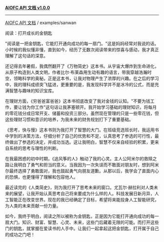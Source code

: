 [**AIOFC API 文档 v1.0.0**](../../README.md)

***

[AIOFC API 文档](../../modules.md) / examples/sanwan

阅读：打开成长的金钥匙

"阅读是一把金钥匙，它能打开通向成功的每一扇门。"这是妈妈经常对我说的话。小时候的我似懂非懂，直到如今，经历了无数次阅读带来的惊喜与感动，我才真正理解了这句话的深意。

还记得去年暑假，我偶然翻开了《万物简史》这本书。从宇宙大爆炸到生命进化，从原子构造到人类文明，作者比尔·布莱森用生动有趣的语言，带我穿越浩瀚时空，领略科学的奥秘。正是这本书，让我对物理产生了浓厚的兴趣。在之后的学习中，我的理科成绩突飞猛进，更重要的是，我发现科学并不是冰冷的公式，而是充满智慧与趣味的知识宝库。

在理财方面，《穷爸爸富爸爸》这本书彻底改变了我对金钱的认知。"不要为钱工作，要让钱为你工作"这句话让我茅塞顿开。我开始学习基础的理财知识，将每月的零花钱分成日常开支、储蓄和投资三部分。虽然现在管理的只是一些零花钱，但这些理财习惯和意识的培养，为我未来的财务规划打下了重要基础。

《思考，快与慢》这本书则为我打开了智慧的大门。在班级竞选班长时，我运用书中学到的决策方法，仔细分析了自己的优势和不足，认真思考了参选的可行性，最终做出了参选的决定，并成功当选。这让我明白，智慧不仅来自经验的积累，更来自系统的思考与理性的判断。

在我最困惑的初中时期，《追风筝的人》触动了我的心灵。主人公阿米尔的救赎之路让我明白了勇气和担当的意义。当我因为一次失误而不敢面对朋友时，想到阿米尔最终选择了勇敢面对，我也鼓起勇气向朋友道歉。从那以后，我学会了直面内心的恐惧，也更懂得了理解和包容他人。

最近读完的《人类简史》，则为我打开了思考未来的窗口。尤瓦尔·赫拉利对人类未来的展望，让我开始认真思考自己将来要成为什么样的人。科技发展日新月异，人工智能正在改变世界。现在的我已经确定了目标，希望将来能投身人工智能研究，为人类的未来贡献一份力量。

如今，我终于明白，阅读之所以被称为金钥匙，正是因为它能打开通向成功的每一扇大门。知识、财富、智慧、心灵、未来，这些门后藏着无限的可能。而打开这些门的钥匙，就掌握在爱读书的人手中。让我们一起拿起这把金钥匙，打开属于自己的成功之门吧！
